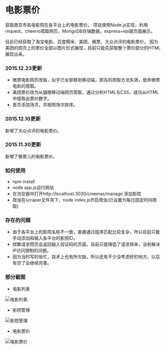 # 电影票价

获取南京市各电影院在各平台上的电影票价。
项目使用Node.js实现，利用request、cheerio爬取网页，MongoDB存储数据，express+ejs做页面展示。

目前已经获取了淘宝电影、百度糯米、美团、微票、大众点评的电影票价。
因为美团的网页上的票价全部以图片形式展现，目前只能先获取整个票价部分的HTML展现出来。

### 2015.12.23更新
- 微票电影网页改版，似乎已全部移到移动端，原先的爬取方法失效，放弃微票电影的爬取。
- 美团票价改为从猫眼移动端网页爬取，通过分析HTML与CSS，成功从HTML中提取出票价数字。
- 首页添加场次，并按照场次排序。

### 2015.12.10更新
新增了大众点评的电影票价。

### 2015.11.30更新
新增了微票儿的电影票价。

### 如何使用
- npm install
- node app.js运行网站
- 在浏览器中打开http://localhost:3030/cinemas/manage 添加影院
- 爬虫在scraper文件夹下，node index.js开启爬虫(已设置为每日固定时间爬取)

### 存在的问题
- 由于各平台上的影院名称不一致，直接通过程序匹配比较复杂，所以目前只能手动添加和输入各平台的影院ID。
- 频繁请求网页会返回输入验证码的页面，目前只是降低了请求频率，没有解决IP访问限制的问题。
- 因为当时写的匆忙，技术上也有所欠缺，所以还有不少没考虑好的地方。以后有空了会继续完善。

### 部分截图

- 电影列表

![电影列表](https://raw.githubusercontent.com/LiangCY/MovieTickets/master/screenshots/movies.jpg)

- 影院管理

![影院管理](https://raw.githubusercontent.com/LiangCY/MovieTickets/master/screenshots/cinemas.jpg)

- 电影票价

![电影票价](https://raw.githubusercontent.com/LiangCY/MovieTickets/master/screenshots/tickets.jpg)
